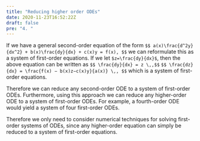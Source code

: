 ```yaml
---
title: "Reducing higher order ODEs"
date: 2020-11-23T16:52:22Z
draft: false
pre: "4. "
---
```



If we have a general second-order equation of the form
`$$ a(x)\frac{d^2y}{dx^2} + b(x)\frac{dy}{dx} + c(x)y = f(x), $$`
we can reformulate this as a system of first-order equations. If we let `$z=\frac{dy}{dx}$`, then the above equation can be written as
`$$ \frac{dy}{dx} = z \,,$$`
`$$ \frac{dz}{dx} = \frac{f(x) − b(x)z−c(x)y}{a(x)} \,, $$`
which is a system of first-order equations.

Therefore we can reduce any second-order ODE to a system of first-order ODEs.
Furthermore, using this approach we can reduce any higher-order ODE to a system of first-order ODEs.
For example, a fourth-order ODE would yield a system of four first-order ODEs.

Therefore we only need to consider numerical techniques for solving first-order systems of ODEs, since any higher-order equation can simply be reduced to a system of first-order equations.
